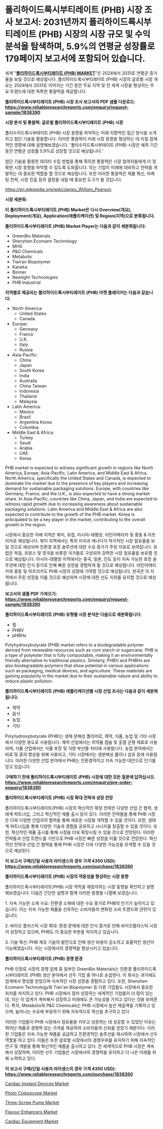 <p><h1>폴리하이드록시부티레이트 (PHB) 시장 조사 보고서: 2031년까지 폴리하이드록시부티레이트 (PHB) 시장의 시장 규모 및 수익 분석을 탐색하며, 5.9%의 연평균 성장률로 179페이지 보고서에 포함되어 있습니다.</h1></p><p>세계 "<strong><a href="https://www.reliableresearchreports.com/polyhydroxybutyrate-phb--r1838390">폴리하이드록시부티레이트 (PHB) MARKET</a></strong>"은 2024에서 2031로 연평균 증가율을 보일 것으로 예상됩니다. 폴리하이드록시부티레이트 (PHB) 시장의 글로벌 시장 개요는 2024에서 2031로 이어지는 기간 동안 주요 지역 및 전 세계 시장을 형성하는 주요 트렌드에 대한 독특한 통찰력을 제공합니다.</p>
<p><strong>폴리하이드록시부티레이트 (PHB) 시장 조사 보고서의 PDF 샘플 다운로드: <a href="https://www.reliableresearchreports.com/enquiry/request-sample/1838390">https://www.reliableresearchreports.com/enquiry/request-sample/1838390</a></strong></p>
<p><strong>시장 분석 및 통찰력: 글로벌 폴리하이드록시부티레이트 (PHB) 시장</strong></p>
<p><p>폴리수히드록시부테이트 (PHB) 시장 동향을 파악하는 미래 지향적인 접근 방식을 소개하고 첨단 기술을 활용합니다. 이러한 통찰력이 미래 시장 동향을 형성하는 데 미칠 잠재적인 영향에 대해 설명해보겠습니다. '폴리수히드록시부테이트 (PHB) 시장은 예측 기간 동안 연평균 성장률 5.9%로 성장할 것으로 예상됩니다.'</p><p>첨단 기술을 활용한 데이터 수집 방법을 통해 획득한 통찰력은 시장 참여자들에게 더 정확한 시장 동향을 파악할 수 있도록 도와줍니다. 이는 기업이 미래에 대비하고 전략을 개발하는 데 중요한 역할을 할 것으로 예상됩니다. 또한 이러한 통찰력은 제품 혁신, 마케팅 전략, 시장 진출 등의 결정을 내릴 때 중요한 도구가 될 것입니다.</p></p>
<p><a href="%7CAUTHORITHY_DOMAIN_URL%7C">https://en.wikipedia.org/wiki/James_William_Pearson</a></p>
<p><strong>시장 세분화:</strong></p>
<p><strong>이 폴리하이드록시부티레이트 (PHB) Market은 다시 Overview(개요), Deployment(개요), Application(애플리케이션) 및 Region(지역)으로 분류됩니다.</strong></p>
<p><strong>폴리하이드록시부티레이트 (PHB) Market Player는 다음과 같이 세분화됩니다:</strong></p>
<p><ul><li>GreenBio Materials</li><li>Shenzhen Ecomann Technology</li><li>MHG</li><li>P&G Chemicals</li><li>Metabolix</li><li>Tian’an Biopolymer</li><li>Kaneka</li><li>Biomer</li><li>Newlight Technologies</li><li>PHB Industrial</li></ul></p>
<p><strong>지역별로 제공되는 폴리하이드록시부티레이트 (PHB) 마켓 플레이어는 다음과 같습니다:</strong></p>
<p><ul>
    <li>
        North America:
        <ul>
            <li>United States</li>
            <li>Canada</li>
        </ul>
    </li>
    <li>
        Europe:
        <ul>
            <li>Germany</li>
            <li>France</li>
            <li>U.K.</li>
            <li>Italy</li>
            <li>Russia</li>
        </ul>
    </li>
    <li>
        Asia-Pacific:
        <ul>
            <li>China</li>
            <li>Japan</li>
            <li>South Korea</li>
            <li>India</li>
            <li>Australia</li>
            <li>China Taiwan</li>
            <li>Indonesia</li>
            <li>Thailand</li>
            <li>Malaysia</li>
        </ul>
    </li>
    <li>
        Latin America:
        <ul>
            <li>Mexico</li>
            <li>Brazil</li>
            <li>Argentina Korea</li>
            <li>Colombia</li>
        </ul>
    </li>
    <li>
        Middle East & Africa:
        <ul>
            <li>Turkey</li>
            <li>Saudi</li>
            <li>Arabia</li>
            <li>UAE</li>
            <li>Korea</li>
        </ul>
    </li>
    </ul></p>
<p><p>PHB market is expected to witness significant growth in regions like North America, Europe, Asia-Pacific, Latin America, and Middle East & Africa. North America, specifically the United States and Canada, is expected to dominate the market due to the presence of key players and increasing demand for sustainable packaging solutions. Europe, with countries like Germany, France, and the U.K., is also expected to have a strong market share. In Asia-Pacific, countries like China, Japan, and India are expected to witness rapid growth due to increasing awareness about sustainable packaging solutions. Latin America and Middle East & Africa are also expected to contribute to the growth of the PHB market. Korea is anticipated to be a key player in the market, contributing to the overall growth in the region. </p><p>시장에서 중요한 지배 지역은 북미, 유럽, 아시아-태평양, 라틴아메리카 및 중동 & 아프리카로 예상됩니다. 북미 지역에서는 특히 미국과 캐나다가 적극적인 시장 점유율을 보일 것으로 예상되며 친환경 포장 솔루션에 대한 수요 증가가 주된 이유로 보여집니다. 유럽은 독일, 프랑스 및 영국을 비롯한 국가들로 구성되어 강력한 시장 점유율을 보유할 것으로 예상됩니다. 아시아-태평양 지역에서는 중국, 일본, 인도 등이 지속 가능한 포장 솔루션에 대한 인식 증가로 인해 빠른 성장을 경험하게 될 것으로 예상됩니다. 라틴아메리카와 중동 및 아프리카도 PHB 시장의 성장에 기여할 것으로 예상됩니다. 한국은 이 지역에서 주된 성장을 이룰 것으로 예상되며 시장에 대한 선도 지위를 유지할 것으로 예상됩니다.</p></p>
<p><strong>보고서의 샘플 PDF 가져오기: <a href="https://www.reliableresearchreports.com/enquiry/request-sample/1838390">https://www.reliableresearchreports.com/enquiry/request-sample/1838390</a></strong></p>
<p><strong>폴리하이드록시부티레이트 (PHB) 유형별 시장 분석은 다음으로 세분화됩니다:</strong></p>
<p><ul><li>펍</li><li>PHBV</li><li>pHBHx</li></ul></p>
<p><p>Polyhydroxybutyrate (PHB) market refers to a biodegradable polymer derived from renewable resources such as corn starch or sugarcane. PHB is a type of polyester that is fully compostable, making it an environmentally friendly alternative to traditional plastics. Similarly, PHBV and PHBHx are also biodegradable polymers that show potential in various applications such as packaging, medical devices, and agriculture. These materials are gaining popularity in the market due to their sustainable nature and ability to reduce plastic pollution.</p></p>
<p><strong>폴리하이드록시부티레이트 (PHB) 애플리케이션별 시장 산업 조사는 다음과 같이 세분화됩니다:</strong></p>
<p><ul><li>제약</li><li>음식</li><li>농업</li><li>기타</li></ul></p>
<p><p>Polyhydroxybutyrate (PHB)는 생체 분해성 폴리머로, 제약, 식품, 농업 및 기타 시장에서 다양한 용도로 사용됩니다. 제약 산업에서는 의약품 캡슐 및 출혈 균형 재료로 사용되며, 식품 산업에서는 식품 포장 및 식량 부산물 처리에 사용됩니다. 농업 분야에서는 비료 및 흙의 향상을 위해 사용되고, 기타 시장에서는 생분해성 폼이나 섬유 등에 사용됩니다. 이러한 다양한 산업 분야에서 PHB는 친환경적이고 지속 가능한 대안으로 인기를 얻고 있습니다.</p></p>
<p><strong>구매하기 전에 폴리하이드록시부티레이트 (PHB) 시장에 대한 모든 질문에 답하십시오. <a href="https://www.reliableresearchreports.com/enquiry/pre-order-enquiry/1838390">https://www.reliableresearchreports.com/enquiry/pre-order-enquiry/1838390</a></strong></p>
<p><strong>폴리하이드록시부티레이트 (PHB) 시장 확대 전략과 성장 전망</strong></p>
<p><p>폴리하이드록시부티레이트(PHB) 시장의 혁신적인 확장 전략은 다양한 산업 간 협력, 생태계 파트너십, 그리고 혁신적인 제품 출시 등이 있다. 이러한 전략들을 통해 PHB 시장은 더욱 다양한 산업과의 협력을 통해 새로운 시장을 개척할 수 있을 것이다. 또한, 생태계 파트너십을 통해 다양한 기술과 경험을 공유하고 시너지를 창출할 수 있을 것이다. 또한, 혁신적인 제품 출시를 통해 시장을 더욱 확장시킬 수 있을 것으로 전망된다. 이러한 전략들과 산업 트렌드를 기반으로 PHB 시장은 빠른 성장을 이룰 것으로 전망된다. 혁신적인 전략과 산업 간 협력을 통해 PHB 시장은 더욱 다양한 가능성을 모색할 수 있을 것으로 예상된다.</p></p>
<p><strong>이 보고서 구매(단일 사용자 라이센스의 경우 가격 4350 USD): <a href="https://www.reliableresearchreports.com/purchase/1838390">https://www.reliableresearchreports.com/purchase/1838390</a></strong></p>
<p><strong>폴리하이드록시부티레이트 (PHB) 시장의 역동성을 형성하는 시장 동향</strong></p>
<p><p>폴리하이드록시부티레이트(PHB) 시장 역학을 재정의하는 시장 동향을 확인하고 설명해보겠습니다. 다음은 간단한 설명과 함께 이러한 동향을 나열해 보겠습니다.</p><p>1. 지속 가능한 소재 수요: 친환경 소재에 대한 수요 증가로 PHB의 인기가 높아지고 있습니다. 이는 지속 가능한 제품을 선호하는 소비자들의 변화된 소비 트렌드와 관련이 있습니다.</p><p>2. 바이오 플라스틱 시장 확대: 환경 문제에 대한 인식 증가로 인해 바이오플라스틱 시장이 성장하고 있으며, PHB도 이 중요한 부분을 차지하고 있습니다.</p><p>3. 기술 혁신: PHB 제조 기술의 발전으로 인해 생산 비용이 감소하고 효율적인 생산이 가능해졌습니다. 이는 시장에서의 경쟁력을 향상시키고 있습니다.</p></p>
<p><strong>폴리하이드록시부티레이트 (PHB) 경쟁 환경</strong></p>
<p><p>PHB 인장료 시장의 경쟁 업체 중 일부인 GreenBio Materials는 친환경 폴리하이드록시부티레이트 (PHB) 생산 분야에서 선두 기업 중 하나로 손꼽힌다. 이 회사는 과거에도 업계에서 명성을 얻었으며 지속적인 시장 성장을 경험하고 있다. 또한, Shenzhen Ecomann Technology와 Tian'an Biopolymer 등 다른 기업들도 시장에서 중요한 위치를 차지하고 있다. PHB 시장에서 점차 성장하는 세계적인 기업들이 더 많이 있는데, 이는 이 업계가 계속해서 성장하고 미래에도 큰 가능성을 가지고 있다는 것을 보여준다. 특히, Metabolix와 P&G Chemicals는 PHB 시장에서 높은 매출액을 기록하고 있으며, 늘어나는 수요에 부응하기 위해 지속적으로 혁신을 추구하고 있다.</p><p>이러한 기업들이 PHB 시장에서 점유율을 키우고 성장하는 데 성공할 수 있었던 이유는 뛰어난 제품과 경쟁력 있는 가격을 제공하여 소비자들의 신뢰를 얻었기 때문이다. 이러한 기업들은 지속 가능한 제품을 공급하고 친환경적인 솔루션을 제시하여 시장에서 선두 역할을 하고 있다. 이들은 또한 글로벌 시장에서의 경쟁우위를 유지하기 위해 지속적인 연구 및 개발을 통해 혁신적인 제품을 출시하고 있다. 전 세계적으로 PHB 시장은 계속해서 성장하며, 이러한 선두 기업들은 시장에서의 경쟁력을 유지하고 더 나은 미래를 위해 노력하고 있다.</p></p>
<p><strong>이 보고서 구매(단일 사용자 라이센스의 경우 가격 4350 USD): <a href="https://www.reliableresearchreports.com/purchase/1838390">https://www.reliableresearchreports.com/purchase/1838390</a></strong></p>
<p><p><a href="https://medium.com/@tracey.gray97887/cardiac-implant-devices-market-size-share-analysis-growth-trends-forecast-2024-2031-1a2d2b21c76c">Cardiac Implant Devices Market</a></p><p><a href="https://medium.com/@liam.mcgrath5645/photo-colposcope-market-a-global-and-regional-analysis-focus-on-region-country-level-analysis-e078c0be9e2b">Photo Colposcope Market</a></p><p><a href="https://issuu.com/reportprime-2/docs/three-screw-pump-market-size-2030.p_bb971634bdec08">Three-Screw Pump Market</a></p><p><a href="https://github.com/alexxisgm/Market-Research-Report-List-2/blob/main/flavour-enhancers-market.md">Flavour Enhancers Market</a></p><p><a href="https://issuu.com/reportprime-2/docs/cardiac-equipment-market-size-2030._f283e63457da45">Cardiac Equipment Market</a></p></p>